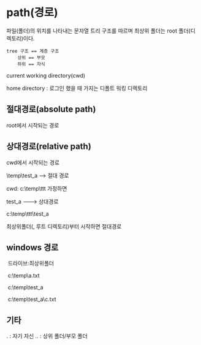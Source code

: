 # path(경로)

파일(폴더)의 위치를 나타내는 문자열
트리 구조를 따르며 최상위 폴더는 root 폴더(디렉토리)이다.

```
tree 구조 == 계층 구조
    상위 == 부모
    하위 == 자식
```

current working directory(cwd)

home directory : 로그인 했을 때 가지는 디폴트 워킹 디렉토리

## 절대경로(absolute path)

root에서 시작되는 경로

## 상대경로(relative path)

cwd에서 시작되는 경로



\temp\test_a  --> 절대 경로



cwd: c:\temp\ttt 가정하면

test_a  ---> 상대경로

c:\temp\ttt\test_a



최상위폴더(\, 루트 디렉토리)부터 시작하면 절대경로



## windows 경로

​	드라이브:최상위폴더

​	c:\temp\a.txt

​	c:\temp\test_a

​	c:\temp\test_a\c.txt



## 기타

.   : 자기 자신
..  : 상위 폴더/부모 폴더